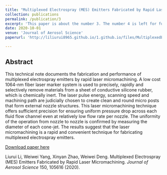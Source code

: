 ```yaml
---
title: "Multiplexed Electrospray (MES) Emitters Fabricated by Rapid Laser Micromachining."
collection: publications
permalink: /publication/3
excerpt: 'This paper is about the number 3. The number 4 is left for future work.'
date: 2020-10-01
venue: 'Journal of Aerosol Science'
paperurl: 'http://liliurui8965.github.io/1.github.io/files/MultiplexedElectrospray.pdf'

---
```

Abstract
------
This technical note documents the fabrication and performance of multiplexed electrospray emitters by rapid laser micromachining. A low cost 1064-nm fiber laser marker system is used to precisely, rapidly and selectively remove materials from a sheet of conductive silicone rubber, which is chemically inert. The laser pulse energy, scanning speed and machining path are judicially chosen to create clean and round micro posts that form
external nozzle structures. This laser micromachining technique offers sufficient precision for ensuring uniform pressure drop across each fluid flow channel even at relatively low flow rate per nozzle. The uniformity of the operation from nozzle to nozzle is confirmed by measuring the diameter of each cone-jet. The results suggest that the laser micromachining is a rapid and convenient technique for fabricating multiplexed electrospray emitters.

[Download paper here](http://liliurui8965.github.io/1.github.io/files/MultiplexedElectrospray.pdf)

Liurui Li, Weiwei Yang, Xinyan Zhao, Weiwei Deng. Multiplexed Electrospray (MES) Emitters Fabricated by Rapid Laser Micromachining. *Journal of Aerosol Science* 150, 105616 (2020).
